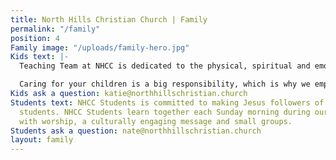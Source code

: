 ```yaml
---
title: North Hills Christian Church | Family
permalink: "/family"
position: 4
Family image: "/uploads/family-hero.jpg"
Kids text: |-
  Teaching Team at NHCC is dedicated to the physical, spiritual and emotional care of children from birth through 5th grade. Our goal is to provide Biblical teaching and experiences that will encourage children to develop lifelong relationships with Jesus Christ. It is our desire to develop individuals who display Christ like character, understand a Biblical worldview, and demonstrate hearts of service.

  Caring for your children is a big responsibility, which is why we employ a national background check company to assure the safety of all teaching volunteers over the age of 18.
Kids ask a question: katie@northhillschristian.church
Students text: NHCC Students is committed to making Jesus followers of 6th-12th grade
  students. NHCC Students learn together each Sunday morning during our regular service
  with worship, a culturally engaging message and small groups.
Students ask a question: nate@northhillschristian.church
layout: family
---
```


